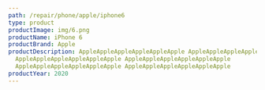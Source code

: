 ```yaml
---
path: /repair/phone/apple/iphone6
type: product
productImage: img/6.png
productName: iPhone 6
productBrand: Apple
productDescription: AppleAppleAppleAppleAppleApple AppleAppleAppleAppleAppleAppl
  AppleAppleAppleAppleAppleApple AppleAppleAppleAppleAppleApple
  AppleAppleAppleAppleAppleApple AppleAppleAppleAppleAppleApple
productYear: 2020
---
```

